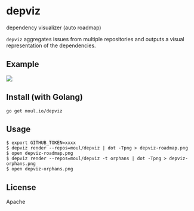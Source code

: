 # depviz
dependency visualizer (auto roadmap)

`depviz` aggregates issues from multiple repositories and outputs a visual representation of the dependencies.

## Example

![](https://raw.githubusercontent.com/moul/depviz/master/examples/depviz/depviz.svg?sanitize=true)

## Install (with Golang)

`go get moul.io/depviz`

## Usage

```console
$ export GITHUB_TOKEN=xxxx
$ depviz render --repos=moul/depviz | dot -Tpng > depviz-roadmap.png
$ open depviz-roadmap.png
$ depviz render --repos=moul/depviz -t orphans | dot -Tpng > depviz-orphans.png
$ open depviz-orphans.png
```

## License

Apache
